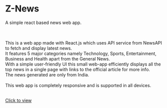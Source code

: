 # Z-News

A simple react based news web app.

<br><br> 
This is a web app made with React.js which uses API service from NewsAPI to fetch and display latest news.
<br> It features 5 major categories namely Technology, Sports, Entertainment, Business and Health apart from the General News.
<br> With a simple user-friendly UI this small web-app efficiently displays all the top news in a single page with links to the official article for more info.
<br> The news generated are only from India.
<br><br> This web app is completely responsive and is supported in all devices. 

<br>
<a href="">Click to view</a>

